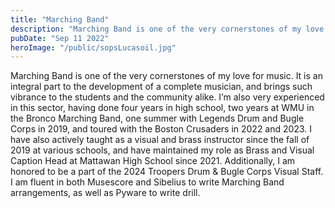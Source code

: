 ```yaml
---
title: "Marching Band"
description: "Marching Band is one of the very cornerstones of my love for music. It is an integral part to the development of a complete musician, and brings such vibrance to the students and the community alike."
pubDate: "Sep 11 2022"
heroImage: "/public/sopsLucasoil.jpg"
---
```


Marching Band is one of the very cornerstones of my love for music. It is an integral part to the development of a complete musician, and brings such vibrance to the students and the community alike. I’m also very experienced in this sector, having done four years in high school, two years at WMU in the Bronco Marching Band, one summer with Legends Drum and Bugle Corps in 2019, and toured with the Boston Crusaders in 2022 and 2023. I have also actively taught as a visual and brass instructor since the fall of 2019 at various schools, and have maintained my role as Brass and Visual Caption Head at Mattawan High School since 2021. Additionally, I am honored to be a part of the 2024 Troopers Drum & Bugle Corps Visual Staff. I am fluent in both Musescore and Sibelius to write Marching Band arrangements, as well as Pyware to write drill.